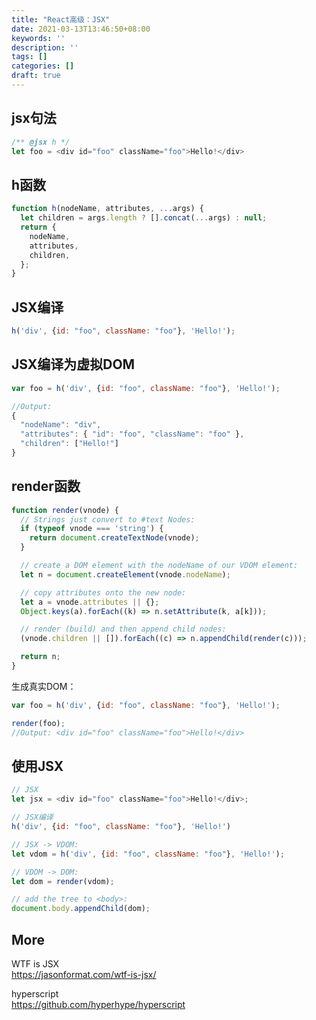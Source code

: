 ```yaml
---
title: "React高级：JSX"
date: 2021-03-13T13:46:50+08:00
keywords: ''
description: ''
tags: []
categories: []
draft: true
---
```


## jsx句法

```javascript
/** @jsx h */
let foo = <div id="foo" className="foo">Hello!</div>
```

## h函数

```javascript
function h(nodeName, attributes, ...args) {
  let children = args.length ? [].concat(...args) : null;
  return {
    nodeName,
    attributes,
    children,
  };
}
```

## JSX编译

```javascript
h('div', {id: "foo", className: "foo"}, 'Hello!');
```

## JSX编译为虚拟DOM

```javascript
var foo = h('div', {id: "foo", className: "foo"}, 'Hello!');

//Output: 
{
  "nodeName": "div",
  "attributes": { "id": "foo", "className": "foo" },
  "children": ["Hello!"]
}
```

## render函数

```javascript
function render(vnode) {
  // Strings just convert to #text Nodes:
  if (typeof vnode === 'string') {
    return document.createTextNode(vnode);
  }

  // create a DOM element with the nodeName of our VDOM element:
  let n = document.createElement(vnode.nodeName);

  // copy attributes onto the new node:
  let a = vnode.attributes || {};
  Object.keys(a).forEach((k) => n.setAttribute(k, a[k]));

  // render (build) and then append child nodes:
  (vnode.children || []).forEach((c) => n.appendChild(render(c)));

  return n;
}
```

生成真实DOM：

```javascript
var foo = h('div', {id: "foo", className: "foo"}, 'Hello!');

render(foo);
//Output: <div id="foo" className="foo">Hello!</div>
```

## 使用JSX 

```javascript
// JSX
let jsx = <div id="foo" className="foo">Hello!</div>;

// JSX编译
h('div', {id: "foo", className: "foo"}, 'Hello!')

// JSX -> VDOM:
let vdom = h('div', {id: "foo", className: "foo"}, 'Hello!');

// VDOM -> DOM:
let dom = render(vdom);

// add the tree to <body>:
document.body.appendChild(dom);
```

## More 

WTF is JSX  
https://jasonformat.com/wtf-is-jsx/  

hyperscript   
https://github.com/hyperhype/hyperscript  
